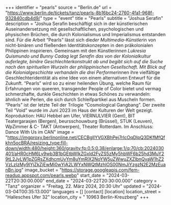 +++
identifier = "pearls"
source = "Berlin.de"
url = "https://www.berlin.de/tickets/tanz/pearls-8b16bc24-2760-4fa1-968f-932840cdb4d9/"
type = "event"
title = "Pearls"
subtitle = "Joshua Serafin"
description = "Joshua Serafin beschäftigt sich in der künstlerischen Auseinandersetzung mit gesellschaftlichen, psychologischen und physischen Brüchen, die durch Kolonialismus und Imperialismus entstanden sind.
Für die Arbeit “Pearls” lässt sich die*der Multimedia-Künstler*in von nicht-binären und fließenden Identitätskonzepten in den präkolonialen Philippinen inspirieren. Gemeinsam mit den Künstler*innen Lukresia Quismundo und Bunny Cadag legt Serafin das von der Kolonialkultur auferlegte, binäre Geschlechterkonstrukt ab und begibt sich auf die Suche nach den spirituellen Wurzeln der philippinischen Gesellschaft.
Mit Blick auf die Kolonialgeschichte verhandeln die drei Performer*innen ihre vielfältige Geschlechteridentität als eine Idee von einem alternativen Entwurf für die Zukunft. “Pearls” wird so zu einer heilenden Übung, welche Raum für Erfahrungen von queeren, transgender People of Color bietet und vermag schmerzhafte, dunkle Geschichten in etwas Schönes zu verwandeln: ähnlich wie Perlen, die sich durch Schleifpartikel aus Muscheln formen.
“Pearls” ist der letzte Teil der Trilogie “Cosmological Gangbang”. Der zweite Teil “Void” wurde im Juni 2023 im Haus der Kulturen der Welt gezeigt.
Koproduktion: HAU Hebbel am Ufer, VIERNULVIER (Gent), BIT Teatergarasjen (Bergen), beursschouwburg (Brüssel), STUK (Leuven), WpZimmer & C- TAKT (Antwerpen), Theater Rotterdam.
Im Anschluss: Dance With Us im CAN"
image = "https://imgproxy.berlinonline.net/CECBgIlYVGXBhPej7rIcOqDIpQ3DKfMfQfkhn5ocBRA/resizing_type:fill-down/width:480/height:360/gravity:fp:0.5:0.38/enlarge:1/q:70/cb:2024030401/aHR0cHM6Ly9wb3B1bGEtbWlkZGxld2FyZS5zMy5hbWF6b25hd3MuY29tL2JvLW1pZGRsZXdhcmUvYm8uYmRlX2NoYW5uZWwuZXZlbnQvaW1hZ2VzLzIzMy9lYjZkZjEwMi0wYjA2LWYxNWQtMzhlOS00NmJiYzgzN2E2MzEuanBn.jpg"
image_bucket = "https://storage.googleapis.com/fem-readup.appspot.com/pearls.webp"
start_date = "2024-03-22T20:30:00.000"
end_date = "2024-03-22T20:30:00.000"
category = "Tanz"
organizer = "Freitag, 22. März 2024, 20:30 Uhr"
updated = "2024-03-04T00:35:13.000"
languages = []
[contact]
[location]
location_street = "Hallesches Ufer 32"
location_city = " 10963 Berlin-Kreuzberg"
+++